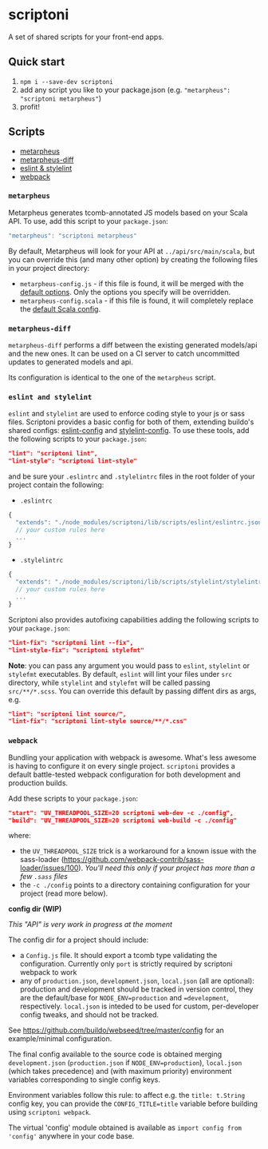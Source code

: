 # scriptoni

A set of shared scripts for your front-end apps.

## Quick start

1. `npm i --save-dev scriptoni`
2. add any script you like to your package.json (e.g. `"metarpheus": "scriptoni metarpheus"`)
3. profit!

## Scripts

- [metarpheus](#metarpheus)
- [metarpheus-diff](#metarpheus-diff)
- [eslint & stylelint](#eslint-and-stylelint)
- [webpack](#webpack)

### `metarpheus`

Metarpheus generates tcomb-annotated JS models based on your Scala API. To use,
add this script to your `package.json`:

```js
"metarpheus": "scriptoni metarpheus"
```

By default, Metarpheus will look for your API at `../api/src/main/scala`, but
you can override this (and many other option) by creating the following files in
your project directory:

* `metarpheus-config.js` - if this file is found, it will be merged with the
  [default options](src/scripts/metarpheus/config.js). Only the options you
  specify will be overridden.
* `metarpheus-config.scala` - if this file is found, it will completely replace
  the [default Scala config](src/scripts/metarpheus/config.scala).

### `metarpheus-diff`

`metarpheus-diff` performs a diff between the existing generated models/api and the new ones. It can be used on a CI server to catch uncommitted updates to generated models and api.

Its configuration is identical to the one of the `metarpheus` script.


### `eslint and stylelint`

`eslint` and `stylelint` are used to enforce coding style to your js or sass files. Scriptoni provides a basic config for both of them, extending buildo's shared configs: [eslint-config](https://github.com/buildo/eslint-config) and [stylelint-config](https://github.com/buildo/stylelint-config/). To use these tools, add the following scripts to your `package.json`:

```json
"lint": "scriptoni lint",
"lint-style": "scriptoni lint-style"
```

and be sure your `.eslintrc` and `.stylelintrc` files in the root folder of your project contain the following:

- `.eslintrc`
```js
{
  "extends": "./node_modules/scriptoni/lib/scripts/eslint/eslintrc.json",
  // your custom rules here
  ...
}
```

- `.stylelintrc`
```js
{
  "extends": "./node_modules/scriptoni/lib/scripts/stylelint/stylelintrc.json"
  // your custom rules here
  ...
}
```

Scriptoni also provides autofixing capabilities adding the following scripts to your `package.json`:

```json
"lint-fix": "scriptoni lint --fix",
"lint-style-fix": "scriptoni stylefmt"
```

**Note**: you can pass any argument you would pass to `eslint`, `stylelint` or `stylefmt` executables. By default, `eslint` will lint your files under `src` directory, while `stylelint` and `stylefmt` will be called passing `src/**/*.scss`. You can override this default by passing diffent dirs as args, e.g.

```json
"lint": "scriptoni lint source/",
"lint-fix": "scriptoni lint-style source/**/*.css"
```

### `webpack`

Bundling your application with webpack is awesome. What's less awesome is having to configure it on every single project. `scriptoni` provides a default battle-tested webpack configuration for both development and production builds.

Add these scripts to your `package.json`:

```json
"start": "UV_THREADPOOL_SIZE=20 scriptoni web-dev -c ./config",
"build": "UV_THREADPOOL_SIZE=20 scriptoni web-build -c ./config"
```

where:

- the `UV_THREADPOOL_SIZE` trick is a workaround for a known issue with the sass-loader (https://github.com/webpack-contrib/sass-loader/issues/100). *You'll need this only if your project has more than a few `.sass` files*
- the `-c ./config` points to a directory containing configuration for your project (read more below).

**config dir (WIP)**

*This "API" is very work in progress at the moment*

The config dir for a project should include:
- a `Config.js` file. It should export a tcomb type validating the configuration. Currently only `port` is strictly required by scriptoni webpack to work
- any of `production.json`, `development.json`, `local.json` (all are optional): production and development should be tracked in version control, they are the default/base for `NODE_ENV=production` and `=development`, respectively. `local.json` is inteded to be used for custom, per-developer config tweaks, and should not be tracked.

See https://github.com/buildo/webseed/tree/master/config for an example/minimal configuration.

The final config available to the source code is obtained merging `development.json` (`production.json` if `NODE_ENV=production`), `local.json` (which takes precedence) and (with maximum priority) environment variables corresponding to single config keys.

Environment variables follow this rule: to affect e.g. the `title: t.String` config key, you can provide the `CONFIG_TITLE=title` variable before building using `scriptoni webpack`.

The virtual 'config' module obtained is available as `import config from 'config'` anywhere in your code base.
